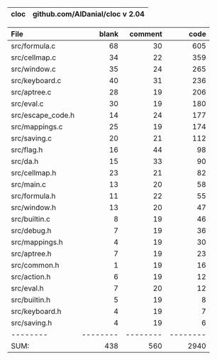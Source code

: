 cloc|github.com/AlDanial/cloc v 2.04
--- | ---

File|blank|comment|code
:-------|-------:|-------:|-------:
src/formula.c|68|30|605
src/cellmap.c|34|22|359
src/window.c|35|24|265
src/keyboard.c|40|31|236
src/aptree.c|28|19|206
src/eval.c|30|19|180
src/escape_code.h|14|24|177
src/mappings.c|25|19|174
src/saving.c|20|21|112
src/flag.h|16|44|98
src/da.h|15|33|90
src/cellmap.h|23|21|82
src/main.c|13|20|58
src/formula.h|11|22|55
src/window.h|13|20|47
src/builtin.c|8|19|46
src/debug.h|7|19|36
src/mappings.h|4|19|30
src/aptree.h|7|19|23
src/common.h|1|19|16
src/action.h|6|19|12
src/eval.h|7|20|12
src/builtin.h|5|19|8
src/keyboard.h|4|19|7
src/saving.h|4|19|6
--------|--------|--------|--------
SUM:|438|560|2940

